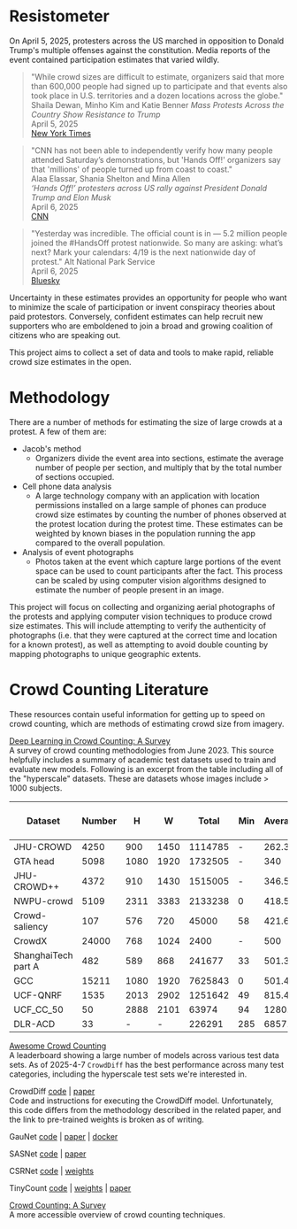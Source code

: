 # Resistometer

On April 5, 2025, protesters across the US marched in opposition to Donald Trump's multiple offenses against the constitution. Media reports of the event contained participation estimates that varied wildly.

> "While crowd sizes are difficult to estimate, organizers said that more than 600,000 people had signed up to participate 
> and that events also took place in U.S. territories and a dozen locations across the globe."
Shaila Dewan, Minho Kim and Katie Benner
_Mass Protests Across the Country Show Resistance to Trump_  
April 5, 2025  
[New York Times](https://www.nytimes.com/2025/04/05/us/politics/anti-trump-protests-hands-off.html)

> "CNN has not been able to independently verify how many people attended Saturday’s demonstrations, 
> but 'Hands Off!' organizers say that 'millions' of people turned up from coast to coast."  
Alaa Elassar, Shania Shelton and Mina Allen  
_‘Hands Off!’ protesters across US rally against President Donald Trump and Elon Musk_  
April 6, 2025  
[CNN](https://www.cnn.com/2025/04/05/us/hands-off-protests-trump-musk/index.html)

> "Yesterday was incredible. The official count is in — 5.2 million people joined the #HandsOff protest nationwide. 
> So many are asking: what’s next? Mark your calendars: 4/19 is the next nationwide day of protest."
Alt National Park Service  
April 6, 2025  
[Bluesky](https://bsky.app/profile/altnps.bsky.social/post/3lm5nnz5ook2q)

Uncertainty in these estimates provides an opportunity for people who want to minimize the scale of participation or invent conspiracy theories about paid protestors. Conversely, confident estimates can help recruit new supporters who are emboldened to join a broad and growing coalition of citizens who are speaking out.

This project aims to collect a set of data and tools to make rapid, reliable crowd size estimates in the open.

# Methodology

There are a number of methods for estimating the size of large crowds at a protest. A few of them are:

* Jacob's method
  * Organizers divide the event area into sections, estimate the average number of people per section, and multiply that by the total number of sections occupied.
* Cell phone data analysis
  * A large technology company with an application with location permissions installed on a large sample of phones can produce crowd size estimates by counting the number of phones observed at the protest location during the protest time. These estimates can be weighted by known biases in the population running the app compared to the overall population.
* Analysis of event photographs
  * Photos taken at the event which capture large portions of the event space can be used to count participants after the fact. This process can be scaled by using computer vision algorithms designed to estimate the number of people present in an image.

This project will focus on collecting and organizing aerial photographs of the protests and applying computer vision techniques to produce crowd size estimates. This will include attempting to verify the authenticity of photographs (i.e. that they were captured at the correct time and location for a known protest), as well as attempting to avoid double counting by mapping photographs to unique geographic extents.

# Crowd Counting Literature

These resources contain useful information for getting up to speed on crowd counting, which are methods of estimating crowd size from imagery.

[Deep Learning in Crowd Counting: A Survey](https://ietresearch.onlinelibrary.wiley.com/doi/10.1049/cit2.12241)  
A survey of crowd counting methodologies from June 2023. This source helpfully includes a summary of academic test datasets used to train and evaluate new models. Following is an excerpt from the table including all of the "hyperscale" datasets. These are datasets whose images include > 1000 subjects.

|Dataset|Number|H|W|Total|Min|Average|Max|APO|Years|Scale of dataset|
|-------|------|-|-|-----|---|------|----|---|-----|----------------|
|JHU-CROWD|4250|900|1450|1114785|-|262.3|7286|70.6|2019|Hyper|
|GTA head|5098|1080|1920|1732505|-|340|-|78.1|2022|Hyper|
|JHU-CROWD++|4372|910|1430|1515005|-|346.5|25791|61.3|2020|Hyper|
|NWPU-crowd|5109|2311|3383|2133238|0|418.5|20033|136.8|2020|Hyper|
|Crowd-saliency|107|576|720|45000|58|421.6|2201|31.4|2016|Hyper|
|CrowdX|24000|768|1024|2400|-|500|-|39.7|2022|Hyper|
|ShanghaiTech part A|482|589|868|241677|33|501.3|3139|31.9|2016|Hyper|
|GCC |15211|1080|1920|7625843|0|501.4|3995|64.3|2019|Hyper|
|UCF-QNRF |1535|2013|2902|1251642|49|815.4|12865|84.7|2018|Hyper|
|UCF_CC_50|50|2888|2101|63974|94|1280.5|4543|68.9|2013|Hyper|
|DLR-ACD |33|-|-|226291|285|6857.3|24368|-|2019|Hyper|



[Awesome Crowd Counting](https://github.com/gjy3035/Awesome-Crowd-Counting)  
A leaderboard showing a large number of models across various test data sets. As of 2025-4-7 `CrowdDiff` has the best performance across many test categories, including the hyperscale test sets we're interested in.

CrowdDiff [code](https://github.com/dylran/crowddiff) | [paper](https://openaccess.thecvf.com/content/CVPR2024/papers/Ranasinghe_CrowdDiff_Multi-hypothesis_Crowd_Density_Estimation_using_Diffusion_Models_CVPR_2024_paper.pdf)  
Code and instructions for executing the CrowdDiff model. Unfortunately, this code differs from the methodology described in the related paper, and the link to pre-trained weights is broken as of writing.

GauNet [code](https://github.com/zhiqic/Rethinking-Counting) | [paper](https://arxiv.org/pdf/2206.05253) | [docker](https://hub.docker.com/r/skokec/dau-convnet)

SASNet [code](https://github.com/TencentYoutuResearch/CrowdCounting-SASNet) | [paper](https://ojs.aaai.org/index.php/AAAI/article/view/16360)

CSRNet [code](https://github.com/leeyeehoo/CSRNet-pytorch) | [weights](https://huggingface.co/rootstrap-org/crowd-counting)

TinyCount [code]() | [weights](https://drive.google.com/drive/folders/1dSrFRwqggoSdfMJMI7tLbdluFIDHOnNF) | [paper](https://link.springer.com/article/10.1007/s11554-024-01531-8)

[Crowd Counting: A Survey](https://www.rootstrap.com/blog/crowd-counting-a-survey)  
A more accessible overview of crowd counting techniques. 
